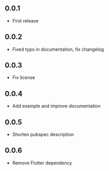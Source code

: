 ## 0.0.1

* First release

## 0.0.2

* Fixed typo in documentation, fix changelog

## 0.0.3

* Fix license

## 0.0.4

* Add example and improve documentation

## 0.0.5

* Shorten pubspec description

## 0.0.6

* Remove Flutter dependency